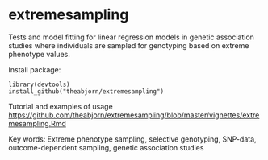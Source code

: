# extremesampling

Tests and model fitting for linear regression models 
in genetic association studies where individuals are sampled
for genotyping based on extreme phenotype values.

Install package:
```{r,eval=FALSE,warning=FALSE,message=FALSE}
library(devtools)
install_github("theabjorn/extremesampling")
```

Tutorial and examples of usage https://github.com/theabjorn/extremesampling/blob/master/vignettes/extremesampling.Rmd

Key words: Extreme phenotype sampling, selective genotyping, SNP-data, 
outcome-dependent sampling, genetic association studies
